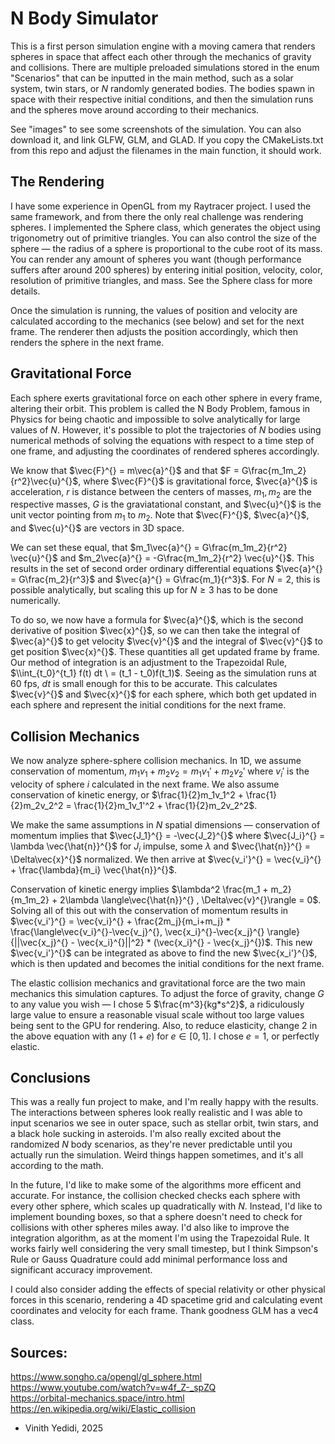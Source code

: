 # N Body Simulator

This is a first person simulation engine with a moving camera that renders spheres in space that affect each other through the mechanics of gravity and collisions. There are multiple preloaded simulations stored in the enum "Scenarios" that can be inputted in the main method, such as a solar system, twin stars, or $N$ randomly generated bodies. The bodies spawn in space with their respective initial conditions, and then the simulation runs and the spheres move around according to their mechanics. 

See "images" to see some screenshots of the simulation. You can also download it, and link GLFW, GLM, and GLAD. If you copy the CMakeLists.txt from this repo and adjust the filenames in the main function, it should work.

## The Rendering

I have some experience in OpenGL from my Raytracer project. I used the same framework, and from there the only real challenge was rendering spheres. I implemented the Sphere class, which generates the object using trigonometry out of primitive triangles. You can also control the size of the sphere — the radius of a sphere is proportional to the cube root of its  mass. You can render any amount of spheres you want (though performance suffers after around 200 spheres) by entering initial position, velocity, color, resolution of primitive triangles, and mass. See the Sphere class for more details.

Once the simulation is running, the values of position and velocity are calculated according to the mechanics (see below) and set for the next frame. The renderer then adjusts the position accordingly, which then renders the sphere in the next frame.

## Gravitational Force

Each sphere exerts gravitational force on each other sphere in every frame, altering their orbit. This problem is called the N Body Problem, famous in Physics for being chaotic and impossible to solve analytically for large values of $N$. However, it's possible to plot the trajectories of $N$ bodies using numerical methods of solving the equations with respect to a time step of one frame, and adjusting the coordinates of rendered spheres accordingly.

We know that $\vec{F}^{\} = m\vec{a}^{\}$ and that $F = G\frac{m_1m_2}{r^2}\vec{u}^{\}$, where $\vec{F}^{\}$ is gravitational force, $\vec{a}^{\}$ is acceleration, $r$ is distance between the centers of masses, $m_1, m_2$ are the respective masses, $G$ is the graviatational constant, and $\vec{u}^{\}$ is the unit vector pointing from $m_1$ to $m_2$. Note that $\vec{F}^{\}$, $\vec{a}^{\}$, and $\vec{u}^{\}$ are vectors in 3D space.

We can set these equal, that $m_1\vec{a}^{\} = G\frac{m_1m_2}{r^2} \vec{u}^{\}$ and $m_2\vec{a}^{\} = -G\frac{m_1m_2}{r^2} \vec{u}^{\}$. This results in the set of second order ordinary differential equations $\vec{a}^{\} = G\frac{m_2}{r^3}$ and $\vec{a}^{\} = G\frac{m_1}{r^3}$. For $N=2$, this is possible analytically, but scaling this up for $N\ge3$ has to be done numerically.

To do so, we now have a formula for $\vec{a}^{\}$, which is the second derivative of position $\vec{x}^{\}$, so we can then take the integral of $\vec{a}^{\}$ to get velocity $\vec{v}^{\}$ and the integral of $\vec{v}^{\}$ to get position $\vec{x}^{\}$. These quantities all get updated frame by frame. Our method of integration is an adjustment to the Trapezoidal Rule, $\\int_{t_0}^{t_1} f(t) dt \ = (t_1 - t_0)f(t_1)$. Seeing as the simulation runs at 60 fps, $dt$ is small enough for this to be accurate. This calculates $\vec{v}^{\}$ and $\vec{x}^{\}$ for each sphere, which both get updated in each sphere and represent the initial conditions for the next frame.

## Collision Mechanics

We now analyze sphere-sphere collision mechanics. In 1D, we assume conservation of momentum, $m_1v_1 + m_2v_2 = m_1v_1' + m_2v_2'$ where $v_i'$ is the velocity of sphere $i$ calculated in the next frame. We also assume conservation of kinetic energy, or $\frac{1}{2}m_1v_1^2 + \frac{1}{2}m_2v_2^2 = \frac{1}{2}m_1v_1'^2 + \frac{1}{2}m_2v_2^2$. 

We make the same assumptions in $N$ spatial dimensions — conservation of momentum implies that $\vec{J_1}^{\} = -\vec{J_2}^{\}$ where $\vec{J_i}^{\} = \lambda \vec{\hat{n}}^{\}$ for $J_i$ impulse, some $\lambda$ and $\vec{\hat{n}}^{\} = \Delta\vec{x}^{\}$ normalized. We then arrive at $\vec{v_i'}^{\} = \vec{v_i}^{\} + \frac{\lambda}{m_i} \vec{\hat{n}}^{\}$. 

Conservation of kinetic energy implies $\lambda^2 \frac{m_1 + m_2}{m_1m_2} + 2\lambda \langle\vec{\hat{n}}^{\} , \Delta\vec{v}^{\}\rangle = 0$. Solving all of this out with the conservation of momentum results in $\vec{v_i'}^{\} = \vec{v_i}^{\} + \frac{2m_j}{m_i+m_j} * \frac{\langle\vec{v_i}^{\}-\vec{v_j}^{\}, \vec{x_i}^{\}-\vec{x_j}^{\} \rangle}{||\vec{x_j}^{\} - \vec{x_i}^{\}||^2} * (\vec{x_i}^{\} - \vec{x_j}^{\})$. This new $\vec{v_i'}^{\}$ can be integrated as above to find the new $\vec{x_i'}^{\}$, which is then updated and becomes the initial conditions for the next frame.

The elastic collision mechanics and gravitational force are the two main mechanics this simulation captures. To adjust the force of gravity, change $G$ to any value you wish — I chose 5 $\frac{m^3}{kg*s^2}$, a ridiculously large value to ensure a reasonable visual scale without too large values being sent to the GPU for rendering. Also, to reduce elasticity, change $2$ in the above equation with any $(1+e)$ for $e\in[0,1]$. I chose $e=1$, or perfectly elastic.

## Conclusions
This was a really fun project to make, and I'm really happy with the results. The interactions between spheres look really realistic and I was able to input scenarios we see in outer space, such as stellar orbit, twin stars, and a black hole sucking in asteroids. I'm also really excited about the randomized $N$ body scenarios, as they're never predictable until you actually run the simulation. Weird things happen sometimes, and it's all according to the math.

In the future, I'd like to make some of the algorithms more efficent and accurate. For instance, the collision checked checks each sphere with every other sphere, which scales up quadratically with $N$. Instead, I'd like to implement bounding boxes, so that a sphere doesn't need to check for collisions with other spheres miles away. I'd also like to improve the integration algorithm, as at the moment I'm using the Trapezoidal Rule. It works fairly well considering the very small timestep, but I think Simpson's Rule or Gauss Quadrature could add minimal performance loss and significant accuracy improvement.

I could also consider adding the effects of special relativity or other physical forces in this scenario, rendering a 4D spacetime grid and calculating event coordinates and velocity for each frame. Thank goodness GLM has a vec4 class.


## Sources:
https://www.songho.ca/opengl/gl_sphere.html <br />
https://www.youtube.com/watch?v=w4f_Z-_spZQ <br />
https://orbital-mechanics.space/intro.html <br />
https://en.wikipedia.org/wiki/Elastic_collision


- Vinith Yedidi, 2025
